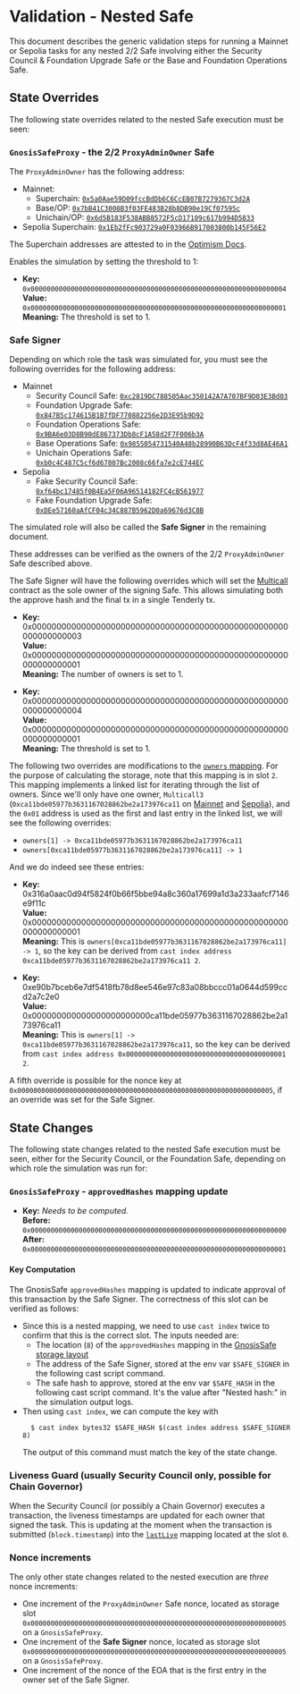 # Validation - Nested Safe

This document describes the generic validation steps for running a Mainnet or Sepolia tasks for any
nested 2/2 Safe involving either the Security Council & Foundation Upgrade Safe or the Base and Foundation Operations Safe.

## State Overrides

The following state overrides related to the nested Safe execution must be seen:

### `GnosisSafeProxy` - the 2/2 `ProxyAdminOwner` Safe

The `ProxyAdminOwner` has the following address:
- Mainnet: 
    - Superchain: [`0x5a0Aae59D09fccBdDb6C6CcEB07B7279367C3d2A`](https://etherscan.io/address/0x5a0Aae59D09fccBdDb6C6CcEB07B7279367C3d2A)
    - Base/OP: [`0x7bB41C3008B3f03FE483B28b8DB90e19Cf07595c`](https://etherscan.io/address/0x7bB41C3008B3f03FE483B28b8DB90e19Cf07595c)
    - Unichain/OP: [`0x6d5B183F538ABB8572F5cD17109c617b994D5833`](https://etherscan.io/address/0x6d5B183F538ABB8572F5cD17109c617b994D5833)
- Sepolia Superchain: [`0x1Eb2fFc903729a0F03966B917003800b145F56E2`](https://sepolia.etherscan.io/address/0x1Eb2fFc903729a0F03966B917003800b145F56E2)

The Superchain addresses are attested to in the [Optimism Docs](https://docs.optimism.io/chain/security/privileged-roles#addresses).

Enables the simulation by setting the threshold to 1:

- **Key:** `0x0000000000000000000000000000000000000000000000000000000000000004` <br/>
  **Value:** `0x0000000000000000000000000000000000000000000000000000000000000001`
  **Meaning:** The threshold is set to 1.

### Safe Signer

Depending on which role the task was simulated for,
you must see the following overrides for the following address:
- Mainnet
    - Security Council Safe: [`0xc2819DC788505Aac350142A7A707BF9D03E3Bd03`](https://etherscan.io/address/0xc2819DC788505Aac350142A7A707BF9D03E3Bd03)
    - Foundation Upgrade Safe: [`0x847B5c174615B1B7fDF770882256e2D3E95b9D92`](https://etherscan.io/address/0x847B5c174615B1B7fDF770882256e2D3E95b9D92)
    - Foundation Operations Safe: [`0x9BA6e03D8B90dE867373Db8cF1A58d2F7F006b3A`](https://etherscan.io/address/0x9BA6e03D8B90dE867373Db8cF1A58d2F7F006b3A)
    - Base Operations Safe: [`0x9855054731540A48b28990B63DcF4f33d8AE46A1`](https://etherscan.io/address/0x9855054731540A48b28990B63DcF4f33d8AE46A1)
    - Unichain Operations Safe: [`0xb0c4C487C5cf6d67807Bc2008c66fa7e2cE744EC`](https://etherscan.io/address/0xb0c4C487C5cf6d67807Bc2008c66fa7e2cE744EC)
- Sepolia
    - Fake Security Council Safe: [`0xf64bc17485f0B4Ea5F06A96514182FC4cB561977`](https://sepolia.etherscan.io/address/0xf64bc17485f0B4Ea5F06A96514182FC4cB561977)
    - Fake Foundation Upgrade Safe: [`0xDEe57160aAfCF04c34C887B5962D0a69676d3C8B`](https://sepolia.etherscan.io/address/0xDEe57160aAfCF04c34C887B5962D0a69676d3C8B)

The simulated role will also be called the **Safe Signer** in the remaining document.

These addresses can be verified as the owners of the 2/2 `ProxyAdminOwner` Safe described above.

The Safe Signer will have the following overrides which will set the [Multicall](https://sepolia.etherscan.io/address/0xca11bde05977b3631167028862be2a173976ca11#code) contract as the sole owner of the signing Safe. This allows simulating both the approve hash and the final tx in a single Tenderly tx.

- **Key:** 0x0000000000000000000000000000000000000000000000000000000000000003 <br/>
  **Value:** 0x0000000000000000000000000000000000000000000000000000000000000001 <br/>
  **Meaning:** The number of owners is set to 1.

- **Key:** 0x0000000000000000000000000000000000000000000000000000000000000004 <br/>
  **Value:** 0x0000000000000000000000000000000000000000000000000000000000000001 <br/>
  **Meaning:** The threshold is set to 1.

The following two overrides are modifications to the [`owners` mapping](https://github.com/safe-global/safe-contracts/blob/v1.4.0/contracts/libraries/SafeStorage.sol#L15). For the purpose of calculating the storage, note that this mapping is in slot `2`.
This mapping implements a linked list for iterating through the list of owners. Since we'll only have one owner, `Multicall3` (`0xca11bde05977b3631167028862be2a173976ca11` on [Mainnet](https://etherscan.io/address/0xca11bde05977b3631167028862be2a173976ca11) and [Sepolia](https://sepolia.etherscan.io/address/0xca11bde05977b3631167028862be2a173976ca11)), and the `0x01` address is used as the first and last entry in the linked list, we will see the following overrides:
- `owners[1] -> 0xca11bde05977b3631167028862be2a173976ca11`
- `owners[0xca11bde05977b3631167028862be2a173976ca11] -> 1`

And we do indeed see these entries:

- **Key:** 0x316a0aac0d94f5824f0b66f5bbe94a8c360a17699a1d3a233aafcf7146e9f11c <br/>
  **Value:** 0x0000000000000000000000000000000000000000000000000000000000000001 <br/>
  **Meaning:** This is `owners[0xca11bde05977b3631167028862be2a173976ca11] -> 1`, so the key can be
    derived from `cast index address 0xca11bde05977b3631167028862be2a173976ca11 2`.

- **Key:** 0xe90b7bceb6e7df5418fb78d8ee546e97c83a08bbccc01a0644d599ccd2a7c2e0 <br/>
  **Value:** 0x000000000000000000000000ca11bde05977b3631167028862be2a173976ca11 <br/>
  **Meaning:** This is `owners[1] -> 0xca11bde05977b3631167028862be2a173976ca11`, so the key can be
    derived from `cast index address 0x0000000000000000000000000000000000000001 2`.

A fifth override is possible for the nonce key at `0x0000000000000000000000000000000000000000000000000000000000000005`,
if an override was set for the Safe Signer.

## State Changes

The following state changes related to the nested Safe execution must be seen, either for the
Security Council, or the Foundation Safe, depending on which role the simulation was run for:

### `GnosisSafeProxy` - `approvedHashes` mapping update

- **Key:** _Needs to be computed._ <br/>
  **Before:** `0x0000000000000000000000000000000000000000000000000000000000000000`<br/>
  **After:** `0x0000000000000000000000000000000000000000000000000000000000000001` <br/>

#### Key Computation

The GnosisSafe `approvedHashes` mapping is updated to indicate approval of this transaction by the Safe Signer. The correctness of this slot can be verified as follows:
- Since this is a nested mapping, we need to use `cast index` twice to confirm that this is the correct slot. The inputs needed are:
    - The location (`8`) of the `approvedHashes` mapping in the [GnosisSafe storage layout](https://github.com/safe-global/safe-contracts/blob/v1.4.0/contracts/libraries/SafeStorage.sol#L23)
    - The address of the Safe Signer, stored at the env var `$SAFE_SIGNER` in the following cast script command.
    - The safe hash to approve, stored at the env var `$SAFE_HASH` in the following cast script command.
      It's the value after "Nested hash:" in the simulation output logs.
- Then using `cast index`, we can compute the key with
    ```shell
      $ cast index bytes32 $SAFE_HASH $(cast index address $SAFE_SIGNER 8)
    ```
    The output of this command must match the key of the state change.

### Liveness Guard (usually Security Council only, possible for Chain Governor)

When the Security Council (or possibly a Chain Governor) executes a transaction, the liveness timestamps are updated for each owner that signed the task.
This is updating at the moment when the transaction is submitted (`block.timestamp`) into the [`lastLive`](https://github.com/ethereum-optimism/optimism/blob/e84868c27776fd04dc77e95176d55c8f6b1cc9a3/packages/contracts-bedrock/src/safe/LivenessGuard.sol#L41) mapping located at the slot `0`.

### Nonce increments

The only other state changes related to the nested execution are _three_ nonce increments:

- One increment of the `ProxyAdminOwner` Safe nonce, located as storage slot
`0x0000000000000000000000000000000000000000000000000000000000000005` on a
`GnosisSafeProxy`.
- One increment of the **Safe Signer** nonce, located as storage slot
`0x0000000000000000000000000000000000000000000000000000000000000005` on a
`GnosisSafeProxy`.
- One increment of the nonce of the EOA that is the first entry in the owner set of the Safe Signer.
